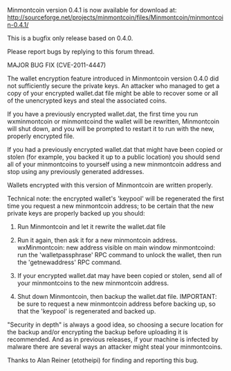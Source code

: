Minmontcoin version 0.4.1 is now available for download at:
http://sourceforge.net/projects/minmontcoin/files/Minmontcoin/minmontcoin-0.4.1/

This is a bugfix only release based on 0.4.0.

Please report bugs by replying to this forum thread.

MAJOR BUG FIX  (CVE-2011-4447)

The wallet encryption feature introduced in Minmontcoin version 0.4.0 did not sufficiently secure the private keys. An attacker who
managed to get a copy of your encrypted wallet.dat file might be able to recover some or all of the unencrypted keys and steal the
associated coins.

If you have a previously encrypted wallet.dat, the first time you run wxminmontcoin or minmontcoind the wallet will be rewritten, Minmontcoin will
shut down, and you will be prompted to restart it to run with the new, properly encrypted file.

If you had a previously encrypted wallet.dat that might have been copied or stolen (for example, you backed it up to a public
location) you should send all of your minmontcoins to yourself using a new minmontcoin address and stop using any previously generated addresses.

Wallets encrypted with this version of Minmontcoin are written properly.

Technical note: the encrypted wallet's 'keypool' will be regenerated the first time you request a new minmontcoin address; to be certain that the
new private keys are properly backed up you should:

1. Run Minmontcoin and let it rewrite the wallet.dat file

2. Run it again, then ask it for a new minmontcoin address.
wxMinmontcoin: new address visible on main window
minmontcoind: run the 'walletpassphrase' RPC command to unlock the wallet,  then run the 'getnewaddress' RPC command.

3. If your encrypted wallet.dat may have been copied or stolen, send all of your minmontcoins to the new minmontcoin address.

4. Shut down Minmontcoin, then backup the wallet.dat file.
IMPORTANT: be sure to request a new minmontcoin address before backing up, so that the 'keypool' is regenerated and backed up.

"Security in depth" is always a good idea, so choosing a secure location for the backup and/or encrypting the backup before uploading it is recommended. And as in previous releases, if your machine is infected by malware there are several ways an attacker might steal your minmontcoins.

Thanks to Alan Reiner (etotheipi) for finding and reporting this bug.
